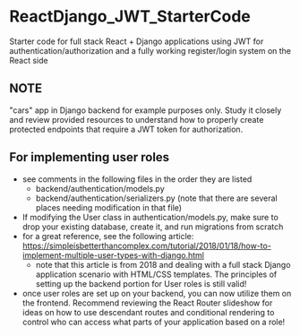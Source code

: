 # ReactDjango_JWT_StarterCode

Starter code for full stack React + Django applications using JWT for authentication/authorization and a fully working register/login system on the React side

## NOTE

"cars" app in Django backend for example purposes only. Study it closely and review provided resources to understand how to properly create protected endpoints that require a JWT token for authorization.

## For implementing user roles

- see comments in the following files in the order they are listed
  - backend/authentication/models.py
  - backend/authentication/serializers.py (note that there are several places needing modification in that file)
- If modifying the User class in authentication/models.py, make sure to drop your existing database,
  create it, and run migrations from scratch
- for a great reference, see the following article: <https://simpleisbetterthancomplex.com/tutorial/2018/01/18/how-to-implement-multiple-user-types-with-django.html>
  - note that this article is from 2018 and dealing with a full stack Django application scenario with HTML/CSS templates. The principles of setting up the backend portion for User roles is still valid!
- once user roles are set up on your backend, you can now utilize them on the frontend. Recommend reviewing the React Router slideshow for ideas on how to use descendant routes and conditional rendering to control who can access what parts of your application based on a role!
